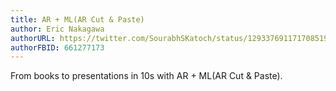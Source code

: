 ```yaml
---
title: AR + ML(AR Cut & Paste)
author: Eric Nakagawa
authorURL: https://twitter.com/SourabhSKatoch/status/1293376911717085192
authorFBID: 661277173
---
```

From books to presentations in 10s with AR + ML(AR Cut & Paste).
